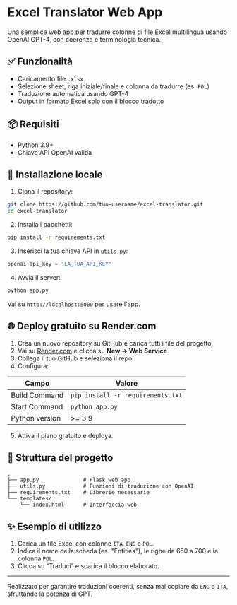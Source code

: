 # Excel Translator Web App

Una semplice web app per tradurre colonne di file Excel multilingua usando OpenAI GPT-4, con coerenza e terminologia tecnica.

## ✅ Funzionalità

- Caricamento file `.xlsx`
- Selezione sheet, riga iniziale/finale e colonna da tradurre (es. `POL`)
- Traduzione automatica usando GPT-4
- Output in formato Excel solo con il blocco tradotto

## 📦 Requisiti

- Python 3.9+
- Chiave API OpenAI valida

## 🧰 Installazione locale

1. Clona il repository:
```bash
git clone https://github.com/tuo-username/excel-translator.git
cd excel-translator
```

2. Installa i pacchetti:
```bash
pip install -r requirements.txt
```

3. Inserisci la tua chiave API in `utils.py`:
```python
openai.api_key = "LA_TUA_API_KEY"
```

4. Avvia il server:
```bash
python app.py
```

Vai su `http://localhost:5000` per usare l'app.

## 🌐 Deploy gratuito su Render.com

1. Crea un nuovo repository su GitHub e carica tutti i file del progetto.
2. Vai su [Render.com](https://render.com) e clicca su **New → Web Service**.
3. Collega il tuo GitHub e seleziona il repo.
4. Configura:

| Campo            | Valore                            |
|------------------|-----------------------------------|
| Build Command    | `pip install -r requirements.txt` |
| Start Command    | `python app.py`                   |
| Python version   | >= 3.9                            |

5. Attiva il piano gratuito e deploya.

## 📂 Struttura del progetto

```
.
├── app.py              # Flask web app
├── utils.py            # Funzioni di traduzione con OpenAI
├── requirements.txt    # Librerie necessarie
└── templates/
    └── index.html      # Interfaccia web
```

## ✨ Esempio di utilizzo

1. Carica un file Excel con colonne `ITA`, `ENG` e `POL`.
2. Indica il nome della scheda (es. "Entities"), le righe da 650 a 700 e la colonna `POL`.
3. Clicca su “Traduci” e scarica il blocco elaborato.

---

Realizzato per garantire traduzioni coerenti, senza mai copiare da `ENG` o `ITA`, sfruttando la potenza di GPT.
